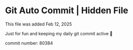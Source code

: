 # Git Auto Commit | Hidden File

This file was added Feb 12, 2025

Just for fun and keeping my daily git commit active 🤪

commit number: 80384
